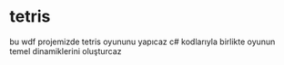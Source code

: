 # tetris
bu wdf projemizde tetris oyununu yapıcaz
c# kodlarıyla birlikte oyunun temel dinamiklerini oluşturcaz
